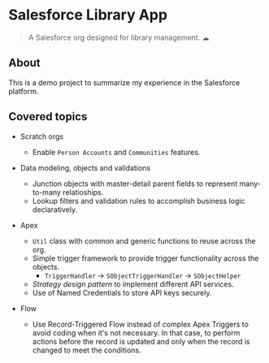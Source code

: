 # Salesforce Library App

> A Salesforce org designed for library management. ☁

## About

This is a demo project to summarize my experience in the Salesforce platform.

## Covered topics

- Scratch orgs
    - Enable `Person Accounts` and `Communities` features.
- Data modeling, objects and validations
    - Junction objects with master-detail parent fields to represent many-to-many relatioships.
    - Lookup filters and validation rules to accomplish business logic declaratively.
- Apex
    - `Util` class with common and generic functions to reuse across the org.
    - Simple trigger framework to provide trigger functionality across the objects.
        - `TriggerHandler` -> `SObjectTriggerHandler` -> `SObjectHelper`
    - *Strategy design pattern* to implement different API services.
    - Use of Named Credentials to store API keys securely.

- Flow
    - Use Record-Triggered Flow instead of complex Apex Triggers to avoid coding when it's not necessary. In that case, to perform actions before the record is updated and only when the record is changed to meet the conditions.
    